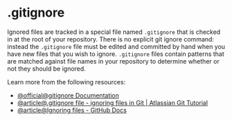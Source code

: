 # .gitignore

Ignored files are tracked in a special file named `.gitignore` that is checked in at the root of your repository. There is no explicit git ignore command: instead the `.gitignore` file must be edited and committed by hand when you have new files that you wish to ignore. `.gitignore` files contain patterns that are matched against file names in your repository to determine whether or not they should be ignored.

Learn more from the following resources:

- [@official@gitignore Documentation](https://git-scm.com/docs/gitignore/en)
- [@article@.gitignore file - ignoring files in Git | Atlassian Git Tutorial](https://www.atlassian.com/git/tutorials/saving-changes/gitignore)
- [@article@Ignoring files - GitHub Docs](https://docs.github.com/en/get-started/getting-started-with-git/ignoring-files)
